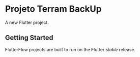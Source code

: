 # Projeto Terram BackUp

A new Flutter project.

## Getting Started

FlutterFlow projects are built to run on the Flutter _stable_ release.

